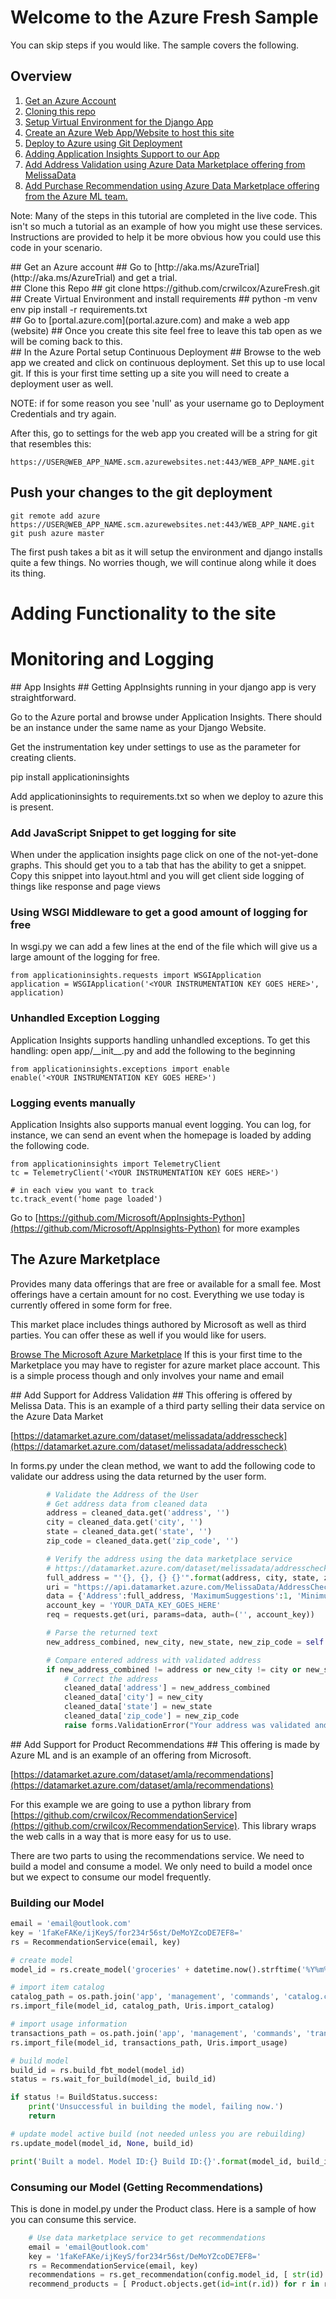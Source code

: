 # Welcome to the Azure Fresh Sample

You can skip steps if you would like.  The sample covers the following.
## Overview ##
1. [Get an Azure Account](#1)
2. [Cloning this repo](#2)
3. [Setup Virtual Environment for the Django App](#3)
4. [Create an Azure Web App/Website to host this site](#4)
5. [Deploy to Azure using Git Deployment](#5)
6. [Adding Application Insights Support to our App](#6)
7. [Add Address Validation using Azure Data Marketplace offering from MelissaData](#7)
8. [Add Purchase Recommendation using Azure Data Marketplace offering from the Azure ML team.](#8)

Note: Many of the steps in this tutorial are completed in the live code.  This isn't so much a tutorial as an example of how you might use these services.  Instructions are provided to help it be more obvious how you could use this code in your scenario.

<div id='1'/>
## Get an Azure account ##
Go to [http://aka.ms/AzureTrial](http://aka.ms/AzureTrial) and get a trial.

<div id='2'/>
## Clone this Repo ##
	git clone https://github.com/crwilcox/AzureFresh.git

<div id='3'/>
## Create Virtual Environment and install requirements ##
	python -m venv env
	pip install -r requirements.txt

<div id='4'/>
## Go to [portal.azure.com](portal.azure.com) and make a web app (website) ##
Once you create this site feel free to leave this tab open as we will be coming back to this.

<div id='5'/>
## In the Azure Portal setup Continuous Deployment ##
Browse to the web app we created and click on continuous deployment.  Set this up to use local git.
If this is your first time setting up a site you will need to create a deployment user as well.

NOTE: if for some reason you see 'null' as your username go to Deployment Credentials and try again.

After this, go to settings for the web app you created will be a string for git that resembles this:
 
	https://USER@WEB_APP_NAME.scm.azurewebsites.net:443/WEB_APP_NAME.git

## Push your changes to the git deployment ##

	git remote add azure https://USER@WEB_APP_NAME.scm.azurewebsites.net:443/WEB_APP_NAME.git
	git push azure master

The first push takes a bit as it will setup the environment and django installs quite a few things.  No worries though, we will continue along while it does its thing.

# Adding Functionality to the site #
# Monitoring and Logging

<div id='6'/>
## App Insights ##
Getting AppInsights running in your django app is very straightforward.

Go to the Azure portal and browse under Application Insights.  There should be an instance under the same name as your Django Website.

Get the instrumentation key under settings to use as the parameter for creating clients.

pip install applicationinsights

Add applicationinsights to requirements.txt so when we deploy to azure this is present.

### Add JavaScript Snippet to get logging for site ###
When under the application insights page click on one of the not-yet-done graphs.  This should get you to a tab that has the ability to get a snippet.  Copy this snippet into layout.html and you will get client side logging of things like response and page views

### Using WSGI Middleware to get a good amount of logging for free ###

In wsgi.py we can add a few lines at the end of the file which will give us a large amount of the logging for free.

	from applicationinsights.requests import WSGIApplication
	application = WSGIApplication('<YOUR INSTRUMENTATION KEY GOES HERE>', application)

### Unhandled Exception Logging ###
Application Insights supports handling unhandled exceptions.  To get this handling: open app/\_\_init\_\_.py and add the following to the beginning

	from applicationinsights.exceptions import enable
	enable('<YOUR INSTRUMENTATION KEY GOES HERE>')

### Logging events manually ###
Application Insights also supports manual event logging.  You can log, for instance, we can send an event when the homepage is loaded by adding the following code.
	
	from applicationinsights import TelemetryClient
	tc = TelemetryClient('<YOUR INSTRUMENTATION KEY GOES HERE>')
	
	# in each view you want to track
    tc.track_event('home page loaded')

Go to [https://github.com/Microsoft/AppInsights-Python](https://github.com/Microsoft/AppInsights-Python) for more examples

## The Azure Marketplace ##
Provides many data offerings that are free or available for a small fee.  Most offerings have a certain amount for no cost.  Everything we use today is currently offered in some form for free.

This market place includes things authored by Microsoft as well as third parties.  You can offer these as well if you would like for users.

[Browse The Microsoft Azure Marketplace](https://datamarket.azure.com/browse)
If this is your first time to the Marketplace you may have to register for azure market place account. This is a simple process though and only involves your name and email

<div id='7'/>
## Add Support for Address Validation ##
This offering is offered by Melissa Data.  This is an example of a third party selling their data service on the Azure Data Market

[https://datamarket.azure.com/dataset/melissadata/addresscheck](https://datamarket.azure.com/dataset/melissadata/addresscheck)

In forms.py under the clean method, we want to add the following code to validate our address using the data returned by the user form.

```python
		# Validate the Address of the User
        # Get address data from cleaned data
        address = cleaned_data.get('address', '')
        city = cleaned_data.get('city', '')
        state = cleaned_data.get('state', '')
        zip_code = cleaned_data.get('zip_code', '')

        # Verify the address using the data marketplace service
        # https://datamarket.azure.com/dataset/melissadata/addresscheck
        full_address = "'{}, {}, {} {}'".format(address, city, state, zip_code)
        uri = "https://api.datamarket.azure.com/MelissaData/AddressCheck/v1/SuggestAddresses"
        data = {'Address':full_address, 'MaximumSuggestions':1, 'MinimumConfidence':0.25}
        account_key = 'YOUR_DATA_KEY_GOES_HERE'
        req = requests.get(uri, params=data, auth=('', account_key))

        # Parse the returned text
        new_address_combined, new_city, new_state, new_zip_code = self.parse_ugly_xml(req.text)

        # Compare entered address with validated address
        if new_address_combined != address or new_city != city or new_state != state or new_zip_code != zip_code:
            # Correct the address
            cleaned_data['address'] = new_address_combined
            cleaned_data['city'] = new_city
            cleaned_data['state'] = new_state
            cleaned_data['zip_code'] = new_zip_code
            raise forms.ValidationError("Your address was validated and updated with corrected content.  Please submit again if it is correct.")
```

<div id='8'/>
## Add Support for Product Recommendations ##
This offering is made by Azure ML and is an example of an offering from Microsoft.

[https://datamarket.azure.com/dataset/amla/recommendations](https://datamarket.azure.com/dataset/amla/recommendations)

For this example we are going to use a python library from [https://github.com/crwilcox/RecommendationService](https://github.com/crwilcox/RecommendationService).  This library wraps the web calls in a way that is more easy for us to use.

There are two parts to using the recommendations service.  We need to build a model and consume a model. We only need to build a model once but we expect to consume our model frequently.

### Building our Model

```python
email = 'email@outlook.com'
key = '1faKeFAKe/ijKeyS/for234r56st/DeMoYZcoDE7EF8='
rs = RecommendationService(email, key)

# create model
model_id = rs.create_model('groceries' + datetime.now().strftime('%Y%m%d%H%M%S'))

# import item catalog
catalog_path = os.path.join('app', 'management', 'commands', 'catalog.csv')
rs.import_file(model_id, catalog_path, Uris.import_catalog)

# import usage information
transactions_path = os.path.join('app', 'management', 'commands', 'transactions.csv')
rs.import_file(model_id, transactions_path, Uris.import_usage)

# build model
build_id = rs.build_fbt_model(model_id)
status = rs.wait_for_build(model_id, build_id)

if status != BuildStatus.success:
    print('Unsuccessful in building the model, failing now.')
    return

# update model active build (not needed unless you are rebuilding)
rs.update_model(model_id, None, build_id)

print('Built a model. Model ID:{} Build ID:{}'.format(model_id, build_id))
```

### Consuming our Model (Getting Recommendations)

This is done in model.py under the Product class.  Here is a sample of how you can consume this service.

```python
 	# Use data marketplace service to get recommendations
	email = 'email@outlook.com'
	key = '1faKeFAKe/ijKeyS/for234r56st/DeMoYZcoDE7EF8='
    rs = RecommendationService(email, key)
    recommendations = rs.get_recommendation(config.model_id, [ str(id) ])
    recommend_products = [ Product.objects.get(id=int(r.id)) for r in recommendations ]
```